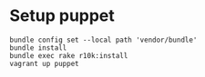 # Setup puppet

```shell
bundle config set --local path 'vendor/bundle'
bundle install
bundle exec rake r10k:install
vagrant up puppet
```
